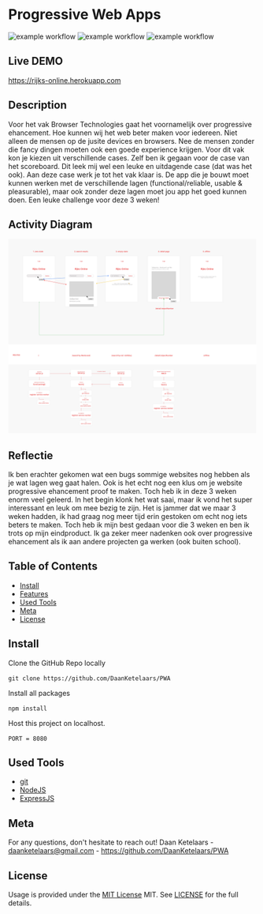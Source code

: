# Progressive Web Apps

![example workflow](https://img.shields.io/github/languages/count/DaanKetelaars/PWA?style=flat-square)
![example workflow](https://img.shields.io/github/last-commit/DaanKetelaars/PWA?style=flat-square)
![example workflow](https://img.shields.io/github/repo-size/DaanKetelaars/PWA?style=flat-square)


## Live DEMO
https://rijks-online.herokuapp.com


## Description
Voor het vak Browser Technologies gaat het voornamelijk over progressive ehancement. Hoe kunnen wij het web beter maken voor iedereen. Niet alleen de mensen op de jusite devices en browsers. Nee de mensen zonder die fancy dingen moeten ook een goede experience krijgen. Voor dit vak kon je kiezen uit verschillende cases. Zelf ben ik gegaan voor de case van het scoreboard. Dit leek mij wel een leuke en uitdagende case (dat was het ook). Aan deze case werk je tot het vak klaar is. De app die je bouwt moet kunnen werken met de verschillende lagen (functional/reliable, usable & pleasurable), maar ook zonder deze lagen moet jou app het goed kunnen doen. Een leuke challenge voor deze 3 weken!

## Activity Diagram
<img src="activity-diagram.jpg" alt="activity diagram" />

## Reflectie
Ik ben erachter gekomen wat een bugs sommige websites nog hebben als je wat lagen weg gaat halen. Ook is het echt nog een klus om je website progressive ehancement proof te maken. Toch heb ik in deze 3 weken enorm veel geleerd. In het begin klonk het wat saai, maar ik vond het super interessant en leuk om mee bezig te zijn. Het is jammer dat we maar 3 weken hadden, ik had graag nog meer tijd erin gestoken om echt nog iets beters te maken. Toch heb ik mijn best gedaan voor die 3 weken en ben ik trots op mijn eindproduct. Ik ga zeker meer nadenken ook over progressive ehancement als ik aan andere projecten ga werken (ook buiten school).

## Table of Contents

- [Install](#install)
- [Features](#features)
- [Used Tools](#used-tools)
- [Meta](#meta)
- [License](#license)

## Install

Clone the GitHub Repo locally
```
git clone https://github.com/DaanKetelaars/PWA
```

Install all packages
```
npm install
```

Host this project on localhost. 
```
PORT = 8080
```

## Used Tools

- [git](https://git-scm.com/)
- [NodeJS](https://node.jshttps://nodejs.org)
- [ExpressJS](https://expressjs.com/)

## Meta
For any questions, don't hesitate to reach out!
Daan Ketelaars - daanketelaars@gmail.com - https://github.com/DaanKetelaars/PWA

## License

Usage is provided under the [MIT License](https://github.com/git/git-scm.com/blob/master/MIT-LICENSE.txt) MIT. See [LICENSE](https://github.com/DaanKetelaars/PWA/blob/master/LICENSE) for the full details.


